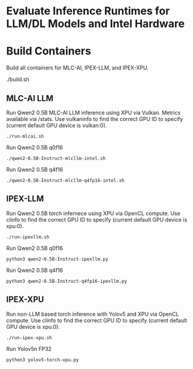 # Evaluate Inference Runtimes for LLM/DL Models and Intel Hardware

# Build Containers

Build all containers for MLC-AI, IPEX-LLM, and IPEX-XPU.

./build.sh

## MLC-AI LLM

Run Qwen2 0.5B MLC-AI LLM inference using XPU via Vulkan. Metrics available via /stats. Use vulkaninfo to find the correct GPU ID to specify (current default GPU device is vulkan:0).


```
./run-mlcai.sh
```

Run Qwen2 0.5B q0f16

```
./qwen2-0.5B-Instruct-mlcllm-intel.sh
```

Run Qwen2 0.5B q4f16

```
./qwen2-0.5B-Instruct-mlcllm-q4fp16-intel.sh
```

## IPEX-LLM

Run Qwen2 0.5B torch infernece using XPU via OpenCL compute. Use clinfo to find the correct GPU ID to specify (current default GPU device is xpu:0).

```
./run-ipexllm.sh
```

Run Qwen2 0.5B q0f16

```
python3 qwen2-0.5B-Instruct-ipexllm.py
```

Run Qwen2 0.5B q4f16

```
python3 qwen2-0.5B-Instruct-q4fp16-ipexllm.py
```

## IPEX-XPU

Run non-LLM based torch inference with Yolov5 and XPU via OpenCL compute. Use clinfo to find the correct GPU ID to specify (current default GPU device is xpu:0).

```
./run-ipex-xpu.sh
```

Run Yolov5n FP32

```
python3 yolov5-torch-xpu.py
```
